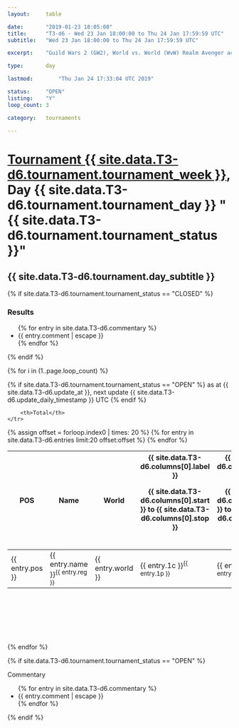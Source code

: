 ```yaml
---
layout: 	table

date: 		"2019-01-23 18:05:00"
title: 		"T3-d6 - Wed 23 Jan 18:00:00 to Thu 24 Jan 17:59:59 UTC"
subtitle: 	"Wed 23 Jan 18:00:00 to Thu 24 Jan 17:59:59 UTC"

excerpt:    "Guild Wars 2 (GW2), World vs. World (WvW) Realm Avenger achivement Tournament. \"Every Kill Counts\""

type:       day

lastmod: 		"Thu Jan 24 17:33:04 UTC 2019"

status:     "OPEN"
listing:    "Y"
loop_count: 3

category: 	tournaments

---
```

<div class="table_header">
    <h1><a href="{{ site.data.T3-d6.tournament.week_url }}">Tournament {{ site.data.T3-d6.tournament.tournament_week }}</a>, Day {{ site.data.T3-d6.tournament.tournament_day }} "{{ site.data.T3-d6.tournament.tournament_status }}"</h1>
    <h2>{{ site.data.T3-d6.tournament.day_subtitle }}</h2> 
</div>

{% if site.data.T3-d6.tournament.tournament_status == "CLOSED" %} 
<div class="commentary">
  <h3>Results</h3>
  <ul>
    {% for entry in site.data.T3-d6.commentary %}
    <li class="commentary_list">{{ entry.comment | escape }}</li>
    {% endfor %}
  </ul>
</div>
{% endif %}


{% for i in (1..page.loop_count) %}

{% if site.data.T3-d6.tournament.tournament_status == "OPEN" %} 
<span class="table_nextupdate">as at {{ site.data.T3-d6.update_at }}, next update {{ site.data.T3-d6.update_daily_timestamp }} UTC</span> 
{% endif %}

<table class="day_table">
  <colgroup>
    <col style="width:18px">
    <col style="width:55px">
    <col style="width:55px">
    <col style="width:12px">
    <col style="width:12px">
    <col style="width:12px">
    <col style="width:12px">
    <col style="width:12px">
    <col style="width:12px">
    <col style="width:12px">
    <col style="width:12px">
    <col style="width:12px">
    <col style="width:12px">
    <col style="width:12px">
    <col style="width:12px">
    <col style="width:12px">
    <col style="width:12px">
    <col style="width:12px">
    <col style="width:12px">
    <col style="width:12px">
    <col style="width:12px">
    <col style="width:12px">
    <col style="width:12px">
    <col style="width:12px">
    <col style="width:12px">
    <col style="width:12px">
    <col style="width:12px">
    <col style="width:18px">
  </colgroup>  
  <thead>
    <tr>
        <th>POS</th>
        <th class="AlignLeft">Name</th>
        <th class="AlignLeft">World</th>

<th><div class="label">{{ site.data.T3-d6.columns[0].label }}<p class="onhover">{{ site.data.T3-d6.columns[0].start }} to {{ site.data.T3-d6.columns[0].stop }}</p></div>​</th>
<th><div class="label">{{ site.data.T3-d6.columns[1].label }}<p class="onhover">{{ site.data.T3-d6.columns[1].start }} to {{ site.data.T3-d6.columns[1].stop }}</p></div>​</th>
<th><div class="label">{{ site.data.T3-d6.columns[2].label }}<p class="onhover">{{ site.data.T3-d6.columns[2].start }} to {{ site.data.T3-d6.columns[2].stop }}</p></div>​</th>
<th><div class="label">{{ site.data.T3-d6.columns[3].label }}<p class="onhover">{{ site.data.T3-d6.columns[3].start }} to {{ site.data.T3-d6.columns[3].stop }}</p></div>​</th>
<th><div class="label">{{ site.data.T3-d6.columns[4].label }}<p class="onhover">{{ site.data.T3-d6.columns[4].start }} to {{ site.data.T3-d6.columns[4].stop }}</p></div>​</th>
<th><div class="label">{{ site.data.T3-d6.columns[5].label }}<p class="onhover">{{ site.data.T3-d6.columns[5].start }} to {{ site.data.T3-d6.columns[5].stop }}</p></div>​</th>
<th><div class="label">{{ site.data.T3-d6.columns[6].label }}<p class="onhover">{{ site.data.T3-d6.columns[6].start }} to {{ site.data.T3-d6.columns[6].stop }}</p></div>​</th>
<th><div class="label">{{ site.data.T3-d6.columns[7].label }}<p class="onhover">{{ site.data.T3-d6.columns[7].start }} to {{ site.data.T3-d6.columns[7].stop }}</p></div>​</th>
<th><div class="label">{{ site.data.T3-d6.columns[8].label }}<p class="onhover">{{ site.data.T3-d6.columns[8].start }} to {{ site.data.T3-d6.columns[8].stop }}</p></div>​</th>
<th><div class="label">{{ site.data.T3-d6.columns[9].label }}<p class="onhover">{{ site.data.T3-d6.columns[9].start }} to {{ site.data.T3-d6.columns[9].stop }}</p></div>​</th>
<th><div class="label">{{ site.data.T3-d6.columns[10].label }}<p class="onhover">{{ site.data.T3-d6.columns[10].start }} to {{ site.data.T3-d6.columns[10].stop }}</p></div>​</th>

<th><div class="label">{{ site.data.T3-d6.columns[11].label }}<p class="onhover">{{ site.data.T3-d6.columns[11].start }} to {{ site.data.T3-d6.columns[11].stop }}</p></div>​</th>
<th><div class="label">{{ site.data.T3-d6.columns[12].label }}<p class="onhover">{{ site.data.T3-d6.columns[12].start }} to {{ site.data.T3-d6.columns[12].stop }}</p></div>​</th>
<th><div class="label">{{ site.data.T3-d6.columns[13].label }}<p class="onhover">{{ site.data.T3-d6.columns[13].start }} to {{ site.data.T3-d6.columns[13].stop }}</p></div>​</th>
<th><div class="label">{{ site.data.T3-d6.columns[14].label }}<p class="onhover">{{ site.data.T3-d6.columns[14].start }} to {{ site.data.T3-d6.columns[14].stop }}</p></div>​</th>
<th><div class="label">{{ site.data.T3-d6.columns[15].label }}<p class="onhover">{{ site.data.T3-d6.columns[15].start }} to {{ site.data.T3-d6.columns[15].stop }}</p></div>​</th>
<th><div class="label">{{ site.data.T3-d6.columns[16].label }}<p class="onhover">{{ site.data.T3-d6.columns[16].start }} to {{ site.data.T3-d6.columns[16].stop }}</p></div>​</th>
<th><div class="label">{{ site.data.T3-d6.columns[17].label }}<p class="onhover">{{ site.data.T3-d6.columns[17].start }} to {{ site.data.T3-d6.columns[17].stop }}</p></div>​</th>
<th><div class="label">{{ site.data.T3-d6.columns[18].label }}<p class="onhover">{{ site.data.T3-d6.columns[18].start }} to {{ site.data.T3-d6.columns[18].stop }}</p></div>​</th>
<th><div class="label">{{ site.data.T3-d6.columns[19].label }}<p class="onhover">{{ site.data.T3-d6.columns[19].start }} to {{ site.data.T3-d6.columns[19].stop }}</p></div>​</th>
<th><div class="label">{{ site.data.T3-d6.columns[20].label }}<p class="onhover">{{ site.data.T3-d6.columns[20].start }} to {{ site.data.T3-d6.columns[20].stop }}</p></div>​</th>

<th><div class="label">{{ site.data.T3-d6.columns[21].label }}<p class="onhover">{{ site.data.T3-d6.columns[21].start }} to {{ site.data.T3-d6.columns[21].stop }}</p></div>​</th>
<th><div class="label">{{ site.data.T3-d6.columns[22].label }}<p class="onhover">{{ site.data.T3-d6.columns[22].start }} to {{ site.data.T3-d6.columns[22].stop }}</p></div>​</th>
<th><div class="label">{{ site.data.T3-d6.columns[23].label }}<p class="onhover">{{ site.data.T3-d6.columns[23].start }} to {{ site.data.T3-d6.columns[23].stop }}</p></div>​</th>

        <th>Total</th>
    </tr>
  </thead>
  {% assign offset = forloop.index0 | times: 20 %}
<tbody>
{% for entry in site.data.T3-d6.entries limit:20 offset:offset %}
  <tr>
    <td class="pl{{ entry.pos }}">{{ entry.pos }}</td>
    <td class="AlignLeft">{{ entry.name }}<sup>{{ entry.reg }}</sup></td>
    <td class="AlignLeft">{{ entry.world }}</td>
    <td class="pl{{ entry.1p }}">{{ entry.1c }}<sup>{{ entry.1p }}</sup></td>
    <td class="pl{{ entry.2p }}">{{ entry.2c }}<sup>{{ entry.2p }}</sup></td>
    <td class="pl{{ entry.3p }}">{{ entry.3c }}<sup>{{ entry.3p }}</sup></td>
    <td class="pl{{ entry.4p }}">{{ entry.4c }}<sup>{{ entry.4p }}</sup></td>
    <td class="pl{{ entry.5p }}">{{ entry.5c }}<sup>{{ entry.5p }}</sup></td>
    <td class="pl{{ entry.6p }}">{{ entry.6c }}<sup>{{ entry.6p }}</sup></td>
    <td class="pl{{ entry.7p }}">{{ entry.7c }}<sup>{{ entry.7p }}</sup></td>
    <td class="pl{{ entry.8p }}">{{ entry.8c }}<sup>{{ entry.8p }}</sup></td>
    <td class="pl{{ entry.9p }}">{{ entry.9c }}<sup>{{ entry.9p }}</sup></td>
    <td class="pl{{ entry.10p }}">{{ entry.10c }}<sup>{{ entry.10p }}</sup></td>
    <td class="pl{{ entry.11p }}">{{ entry.11c }}<sup>{{ entry.11p }}</sup></td>
    <td class="pl{{ entry.12p }}">{{ entry.12c }}<sup>{{ entry.12p }}</sup></td>
    <td class="pl{{ entry.13p }}">{{ entry.13c }}<sup>{{ entry.13p }}</sup></td>
    <td class="pl{{ entry.14p }}">{{ entry.14c }}<sup>{{ entry.14p }}</sup></td>
    <td class="pl{{ entry.15p }}">{{ entry.15c }}<sup>{{ entry.15p }}</sup></td>
    <td class="pl{{ entry.16p }}">{{ entry.16c }}<sup>{{ entry.16p }}</sup></td>
    <td class="pl{{ entry.17p }}">{{ entry.17c }}<sup>{{ entry.17p }}</sup></td>
    <td class="pl{{ entry.18p }}">{{ entry.18c }}<sup>{{ entry.18p }}</sup></td>
    <td class="pl{{ entry.19p }}">{{ entry.19c }}<sup>{{ entry.19p }}</sup></td>
    <td class="pl{{ entry.20p }}">{{ entry.20c }}<sup>{{ entry.20p }}</sup></td>
    <td class="pl{{ entry.21p }}">{{ entry.21c }}<sup>{{ entry.21p }}</sup></td>
    <td class="pl{{ entry.22p }}">{{ entry.22c }}<sup>{{ entry.22p }}</sup></td>
    <td class="pl{{ entry.23p }}">{{ entry.23c }}<sup>{{ entry.23p }}</sup></td>
    <td class="pl{{ entry.24p }}">{{ entry.24c }}<sup>{{ entry.24p }}</sup></td>
    <td>{{ entry.total }}</td>
  </tr>
{% endfor %}  
</tbody>
</table>
<div class="leaderboard">
  <script async src="//pagead2.googlesyndication.com/pagead/js/adsbygoogle.js"></script>
  <!-- 728x90 -->
  <ins class="adsbygoogle"
       style="display:inline-block;width:728px;height:90px"
       data-ad-client="ca-pub-3274917281288240"
       data-ad-slot="3870538733"></ins>
  <script>
  (adsbygoogle = window.adsbygoogle || []).push({});
  </script>    
</div>
<br />
{% endfor %}

{% if site.data.T3-d6.tournament.tournament_status == "OPEN" %} 
<div class="commentary">
  <span class="commentary_title">Commentary</span>
  <ul>
    {% for entry in site.data.T3-d6.commentary %}
    <li class="commentary_list">{{ entry.comment | escape }}</li>
    {% endfor %}
  </ul>
</div>
{% endif %}


